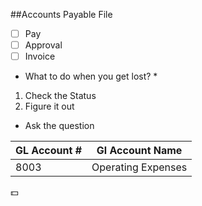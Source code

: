 ##Accounts Payable File

- [ ] Pay
- [ ] Approval
- [ ] Invoice

* What to do when you get lost? *

1. Check the Status
2. Figure it out
  * Ask the question
  
  GL Account # |  Gl Account Name
  ------------ | ----------------
  8003 | Operating Expenses
  
  :dollar:
